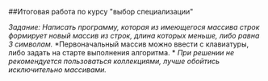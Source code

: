 
##Итоговая работа по курсу "выбор специализации"

*Задание:*
*Написать программу, которая из имеющегося массива строк формирует новый массив из строк, длина которых меньше, либо равна 3 символам.*
*Первоначальный массив можно ввести с клавиатуры, либо задать на старте выполнения алгоритма. *
*При решении не рекомендуется пользоваться коллекциями, лучше обойтись исключительно массивами.*


